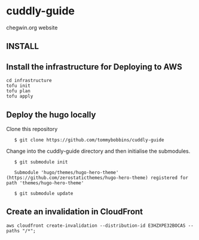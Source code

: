 # cuddly-guide
chegwin.org website

## INSTALL

## Install the infrastructure for Deploying to AWS

``` 
cd infrastructure
tofu init
tofu plan
tofu apply
```

## Deploy the hugo locally

Clone this repository

``` 
   $ git clone https://github.com/tommybobbins/cuddly-guide
```
 
Change into the cuddly-guide directory and then initialise the submodules.

```
   $ git submodule init

   Submodule 'hugo/themes/hugo-hero-theme' (https://github.com/zerostaticthemes/hugo-hero-theme) registered for path 'themes/hugo-hero-theme'

   $ git submodule update

```

## Create an invalidation in CloudFront

```
aws cloudfront create-invalidation --distribution-id E3HZXPE32BOCAS --paths "/*";
```


